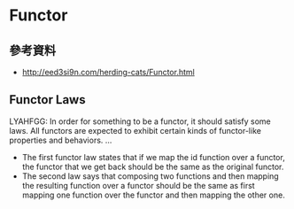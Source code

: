 # Functor

## 參考資料
- http://eed3si9n.com/herding-cats/Functor.html

## Functor Laws
LYAHFGG: In order for something to be a functor, it should satisfy some laws. All functors are expected to exhibit certain kinds of functor-like properties and behaviors. … 
- The first functor law states that if we map the id function over a functor, the functor that we get back should be the same as the original functor.
- The second law says that composing two functions and then mapping the resulting function over a functor should be the same as first mapping one function over the functor and then mapping the other one.

